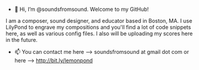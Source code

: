 - 👋 Hi, I’m @soundsfromsound. Welcome to my GitHub!

I am a composer, sound designer, and educator based in Boston, MA. 
I use LilyPond to engrave my compositions and you'll find a lot of code snippets here, as well as various config files. I also will be uploading my scores here in the future.

- 📫 You can contact me here --> soundsfromsound at gmail dot com or here --> http://bit.ly/lemonpond
<!---
soundsfromsound/soundsfromsound is a ✨ special ✨ repository because its `README.md` (this file) appears on your GitHub profile.
You can click the Preview link to take a look at your changes.
--->
